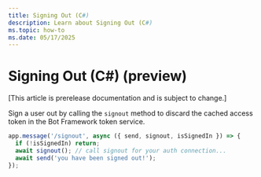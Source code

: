 ```yaml
---
title: Signing Out (C#)
description: Learn about Signing Out (C#)
ms.topic: how-to
ms.date: 05/17/2025
---
```

# Signing Out (C#) (preview)

[This article is prerelease documentation and is subject to change.]

Sign a user out by calling the `signout` method to discard the cached access token in the Bot Framework token service.

```typescript
app.message('/signout', async ({ send, signout, isSignedIn }) => {
  if (!isSignedIn) return;
  await signout(); // call signout for your auth connection...
  await send('you have been signed out!');
});

```